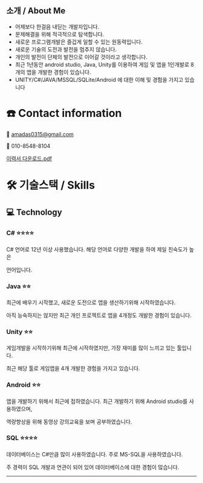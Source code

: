 
<!---
HongNamgyeong/HongNamgyeong is a ✨ special ✨ repository because its `README.md` (this file) appears on your GitHub profile.
You can click the Preview link to take a look at your changes.
--->
## 소개 / About  Me

- 어제보다 한걸음 내딛는 개발자입니다.
- 문제해결을 위해 적극적으로 탐색합니다.
- 새로운 프로그램개발은 즐겁게 일할 수 있는 원동력입니다.
- 새로운 기술의 도전과 발전을 멈추지 않습니다.
- 개인의 발전이 단체의 발전으로 이어갈 것이라고 생각합니다.
- 최근 1년동안 android studio, Java, Unity를 이용하여 게임 및 앱을 1인개발로 8개의 앱을 개발한 경험이 있습니다.
- UNITY/C#/JAVA/MSSQL/SQLite/Android 에 대한 이해 및 경험을 가지고 있습니다

# ☎️ Contact information

📧 amadas0315@gmail.com

📱 010-8548-8104

[이력서 다운로드.pdf](https://s3-us-west-2.amazonaws.com/secure.notion-static.com/fdbd3389-fe2f-4815-bf45-ce107485858b/홍남경_이력서.pdf)

# 🛠 기술스택 / Skills

## 💻 Technology

### C# ⭐️⭐️⭐️⭐️

C# 언어로 12년 이상 사용했습니다. 해당 언어로 다양한 개발을 하여 제일 친숙도가 높은

언어입니다.

### Java ⭐️⭐️

최근에 배우기 시작했고, 새로운 도전으로 앱을 생산하기위해 시작하였습니다.

아직 능숙하지는 않지만 최근 개인 프로젝트로 앱을 4개정도 개발한 경험이 있습니다.

### Unity ⭐️⭐️

게임개발을 시작하기위해 최근에 시작하였지만, 가장 재미를 많이 느끼고 있는 툴입니다.

최근 해당 툴로 게임앱을 4개 개발한 경험을 가지고 있습니다.

### Android ⭐️⭐️

앱을 개발하기 위해서 최근에 접하였습니다. 최근 개발하기 위해 Android studio를 사용하였으며,

역량향상을 위해 동영상 강의교육을 보며 공부하였습니다.

### SQL ⭐️⭐️⭐️⭐️

데이터베이스는 C#만큼 많이 사용하였습니다. 주로 MS-SQL을 사용하였습니다.

주 경력이 SQL 개발과 연관이 되어 있어 데이터베이스에 대한 경험이 많습니다.

---
